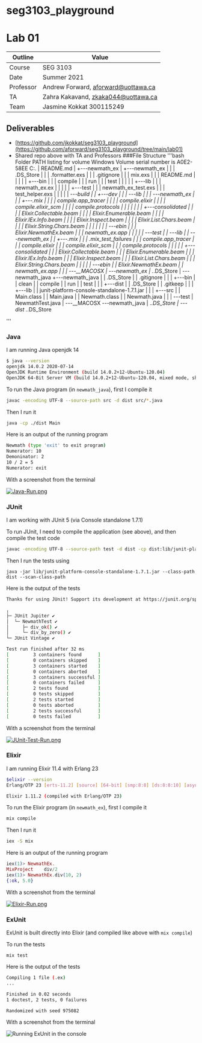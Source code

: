 # seg3103_playground
# Lab 01

| Outline | Value |
| --- | --- |
| Course | SEG 3103 |
| Date | Summer 2021 |
| Professor | Andrew Forward, aforward@uottawa.ca |
| TA | Zahra Kakavand, zkaka044@uottawa.ca |
| Team | Jasmine Kokkat 300115249<br> |

## Deliverables

* [https://github.com/jkokkat/seg3103_playground](https://github.com/aforward/seg3103_playground/tree/main/lab01)
* Shared repo above with TA and Professors
###File Structure 
'''bash
Folder PATH listing for volume Windows
Volume serial number is A0E2-58EE
C:.
|   README.md
|
+---newmath_ex
|   +---newmath_ex
|   |   |   .DS_Store
|   |   |   .formatter.exs
|   |   |   .gitignore
|   |   |   mix.exs
|   |   |   README.md
|   |   |
|   |   +---bin
|   |   |       compile
|   |   |       run
|   |   |       test
|   |   |
|   |   +---lib
|   |   |       newmath_ex.ex
|   |   |
|   |   +---test
|   |   |       newmath_ex_test.exs
|   |   |       test_helper.exs
|   |   |
|   |   \---_build
|   |       +---dev
|   |       |   \---lib
|   |       |       \---newmath_ex
|   |       |           +---.mix
|   |       |           |       compile.app_tracer
|   |       |           |       compile.elixir
|   |       |           |       compile.elixir_scm
|   |       |           |       compile.protocols
|   |       |           |
|   |       |           +---consolidated
|   |       |           |       Elixir.Collectable.beam
|   |       |           |       Elixir.Enumerable.beam
|   |       |           |       Elixir.IEx.Info.beam
|   |       |           |       Elixir.Inspect.beam
|   |       |           |       Elixir.List.Chars.beam
|   |       |           |       Elixir.String.Chars.beam
|   |       |           |
|   |       |           \---ebin
|   |       |                   Elixir.NewmathEx.beam
|   |       |                   newmath_ex.app
|   |       |
|   |       \---test
|   |           \---lib
|   |               \---newmath_ex
|   |                   +---.mix
|   |                   |       .mix_test_failures
|   |                   |       compile.app_tracer
|   |                   |       compile.elixir
|   |                   |       compile.elixir_scm
|   |                   |       compile.protocols
|   |                   |
|   |                   +---consolidated
|   |                   |       Elixir.Collectable.beam
|   |                   |       Elixir.Enumerable.beam
|   |                   |       Elixir.IEx.Info.beam
|   |                   |       Elixir.Inspect.beam
|   |                   |       Elixir.List.Chars.beam
|   |                   |       Elixir.String.Chars.beam
|   |                   |
|   |                   \---ebin
|   |                           Elixir.NewmathEx.beam
|   |                           newmath_ex.app
|   |
|   \---__MACOSX
|       \---newmath_ex
|               ._.DS_Store
|
\---newmath_java
    +---newmath_java
    |   |   .DS_Store
    |   |   .gitignore
    |   |
    |   +---bin
    |   |       clean
    |   |       compile
    |   |       run
    |   |       test
    |   |
    |   +---dist
    |   |       .DS_Store
    |   |       .gitkeep
    |   |
    |   +---lib
    |   |       junit-platform-console-standalone-1.7.1.jar
    |   |
    |   +---src
    |   |       Main.class
    |   |       Main.java
    |   |       Newmath.class
    |   |       Newmath.java
    |   |
    |   \---test
    |           NewmathTest.java
    |
    \---__MACOSX
        \---newmath_java
            |   ._.DS_Store
            |
            \---dist
                    ._.DS_Store

'''
### Java

I am running Java openjdk 14

```bash
$ java --version
openjdk 14.0.2 2020-07-14
OpenJDK Runtime Environment (build 14.0.2+12-Ubuntu-120.04)
OpenJDK 64-Bit Server VM (build 14.0.2+12-Ubuntu-120.04, mixed mode, sharing)
```

To run the Java program (in `newmath_java`), first I compile it

```bash
javac -encoding UTF-8 --source-path src -d dist src/*.java
```

Then I run it

```bash
java -cp ./dist Main
```

Here is an output of the running program

```bash
Newmath (type 'exit' to exit program)
Numerator: 10
Demoninator: 2
10 / 2 = 5
Numerator: exit
```

With a screenshot from the terminal

[![Java-Run.png](https://i.postimg.cc/DZfG1Lm2/Java-Run.png)](https://postimg.cc/jW9CbWz9)


### JUnit

I am working with JUnit 5 (via Console standalone 1.7.1)

To run JUnit, I need to compile the application (see above), and then compile the test code

```bash
javac -encoding UTF-8 --source-path test -d dist -cp dist:lib/junit-platform-console-standalone-1.7.1.jar test/*.java
```

Then I run the tests using

```
java -jar lib/junit-platform-console-standalone-1.7.1.jar --class-path dist --scan-class-path
```

Here is the output of the tests

```bash
Thanks for using JUnit! Support its development at https://junit.org/sponsoring

╷
├─ JUnit Jupiter ✔
│  └─ NewmathTest ✔
│     ├─ div_ok() ✔
│     └─ div_by_zero() ✔
└─ JUnit Vintage ✔

Test run finished after 32 ms
[         3 containers found      ]
[         0 containers skipped    ]
[         3 containers started    ]
[         0 containers aborted    ]
[         3 containers successful ]
[         0 containers failed     ]
[         2 tests found           ]
[         0 tests skipped         ]
[         2 tests started         ]
[         0 tests aborted         ]
[         2 tests successful      ]
[         0 tests failed          ]
```

With a screenshot from the terminal

[![JUnit-Test-Run.png](https://i.postimg.cc/vm4FTStM/JUnit-Test-Run.png)](https://postimg.cc/NyvPPDnP)


### Elixir

I am running Elixir 11.4 with Erlang 23

```bash
$elixir --version
Erlang/OTP 23 [erts-11.2] [source] [64-bit] [smp:8:8] [ds:8:8:10] [async-threads:1] [hipe]

Elixir 1.11.2 (compiled with Erlang/OTP 23)
```

To run the Elixir program (in `newmath_ex`), first I compile it

```bash
mix compile
```

Then I run it

```bash
iex -S mix
```

Here is an output of the running program

```elixir
iex(1)> NewmathEx.
MixProject    div/2
iex(1)> NewmathEx.div(10, 2)
{:ok, 5.0}
```

With a screenshot from the terminal

[![Elixir-Run.png](https://i.postimg.cc/pLfykC9D/Elixir-Run.png)](https://postimg.cc/w1B6jhQv)

### ExUnit

ExUnit is built directly into Elixir (and compiled like above with `mix compile`)

To run the tests

```
mix test
```

Here is the output of the tests

```bash
Compiling 1 file (.ex)
...

Finished in 0.02 seconds
1 doctest, 2 tests, 0 failures

Randomized with seed 975082
```

With a screenshot from the terminal

![Running ExUnit in the console](assets/exunit_main.png)

